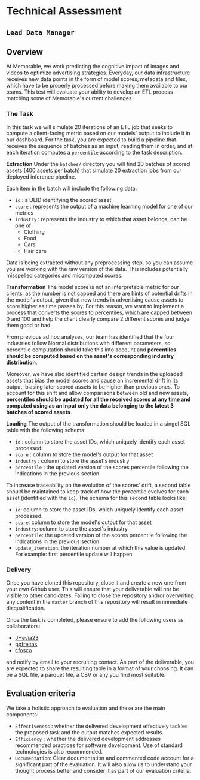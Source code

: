 # Technical Assessment
## `Lead Data Manager`
## Overview

At Memorable, we work predicting the cognitive impact of images and videos to optimize advertising strategies. Everyday, our data infrastructure receives new data points in the form of model scores, metadata and files, which have to be properly processed before making them available to our teams. This test will evaluate your ability to develop an ETL process matching some of Memorable's current challenges. 

### The Task

In this task we will simulate 20 iterations of an ETL job that seeks to compute a client-facing metric based on our models' output to include it in our dashboard. For the task, you are expected to build a pipeline that receives the sequence of batches as an input, reading them in order, and at each iteration computes a `percentile` according to the task description.

**Extraction**
Under the `batches/` directory you will find 20 batches of scored assets (400 assets per batch) that simulate 20 extraction jobs from our deployed inference pipeline.

Each item in the batch will include the following data:

- `id` : a ULID identifying the scored asset
- `score` : represents the output of a machine learning model for one of our metrics
- `industry` : represents the industry to which that asset belongs, can be one of 
    - Clothing
    - Food
    - Cars
    - Hair care


Data is being extracted without any preprocessing step, so you can assume you are working with the raw version of the data. This includes potentially misspelled categories and micomputed scores.

**Transformation**
The model score is not an interpretable metric for our clients, as the number is not capped and there are hints of potential drifts in the model's output, given that new trends in advertising cause assets to score higher as time passes by. For this reason, we want to implement a process that converts the scores to percentiles, which are capped between 0 and 100 and help the client clearly compare 2 different scores and judge them good or bad.

From previous ad hoc analyses, our team has identified that the four industries follow Normal distributions with different parameters, so percentile computation should take this into account and **percentiles should be computed based on the asset's corresponding industry distribution**.

Moreover, we have also identified certain design trends in the uploaded assets that bias the model scores and cause an incremental drift in its output, biasing later scored assets to be higher than previous ones. To account for this shift and allow comparisons between old and new assets, **percentiles should be updated for all the received scores at any time and computed using as an input only the data belonging to the latest 3 batches of scored assets**.

**Loading**
The output of the transformation should be loaded in a singel SQL table with the following schema:
- `id` : column to store the asset IDs, which uniquely identify each asset processed.
- `score` : column to store the model's output for that asset
- `industry` : column to store the asset's industry
- `percentile` : the updated version of the scores percentile following the indications in the previous section.

To increase traceability on the evolution of the scores' drift, a second table should be maintained to keep track of how the percentile evolves for each asset (identified with the `id`). The schema for this second table looks like:
- `id`: column to store the asset IDs, which uniquely identify each asset processed.
- `score`: column to store the model's output for that asset
- `industry`: column to store the asset's industry
- `percentile`: the updated version of the scores percentile following the indications in the previous section.
- `update_iteration`: the iteration number at which this value is updated. For example: first percentile update will happen


### Delivery
Once you have cloned this repository, close it and create a new one from your own Github user. This will ensure that your deliverable will not be visible to other candidates. Failing to close the repository and/or overwriting any content in the `master` branch of this repository will result in immediate disqualification.

Once the task is completed, please ensure to add the following users as collaborators:
- [JHevia23](https://github.com/JHevia23)
- [ppfreitas](https://github.com/ppfreitas)
- [cfosco](https://github.com/cfosco)
    
and notify by email to your recruiting contact. As part of the deliverable, you are expected to share the resulting table in a format of your choosing. It can be a SQL file, a parquet file, a CSV or any you find most suitable.

## Evaluation criteria
We take a holistic approach to evaluation and these are the main components:

- `Effectiveness` : whether the delivered development effectively tackles the proposed task and the output matches expected results.
- `Efficiency` : whether the delivered development addresses recommended practices for software development. Use of standard technologies is also recommended. 
- `Documentation`: Clear documentation and commented code account for a significant part of the evaluation. It will also allow us to understand your thought process better and consider it as part of our evaluation criteria.